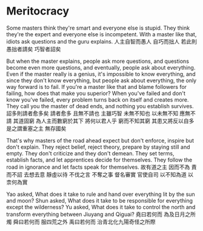 # Meritocracy

Some masters think they're smart and everyone else is stupid.
They think they're the expert and everyone else is incompetent.
With a master like that, idiots ask questions
and the guru explains.
人主自智而愚人
自巧而拙人
若此則愚拙者請矣
巧智者詔矣

But when the master explains, people ask more questions,
and questions become even more questions,
and eventually, people ask about everything.
Even if the master really is a genius,
it's impossible to know everything,
and since they don't know everything,
but people ask about everything,
the only way forward is to fail.
If you're a master like that and blame followers for failing,
how does that make you superior?
When you've failed and don't know you've failed,
every problem turns back on itself and creates more.
They call you the master of dead ends,
and nothing you establish survives.
詔多則請者愈多矣
請者愈多
且無不請也
主雖巧智
未無不知也
以未無不知
應無不請
其道固窮
為人主而數窮於其下
將何以君人乎
窮而不知其窮
其患又將反以自多
是之謂重塞之主
無存國矣

That's why masters of the road ahead
expect but don't enforce,
inspire but don't explain.
They reject belief, reject theory,
prepare by staying still and empty.
They don't criticize
and they don't demean.
They set terms, establish facts,
and let apprentices decide for themselves.
They follow the road in ignorance
and let facts speak for themselves.
故有道之主
因而不為
責而不詔
去想去意
靜虛以待
不伐之言
不奪之事
督名審實
官使自司
以不知為道
以柰何為實

Yao asked, What does it take
to rule and hand over everything lit by the sun and moon?
Shun asked, What does it take
to be responsible for everything except the wilderness?
Yu asked, What does it take
to control the north and transform everything between Jiuyang and Qiguai?
堯曰若何而
為及日月之所燭
舜曰若何而
服四荒之外
禹曰若何而
治青北化九陽奇怪之所際
